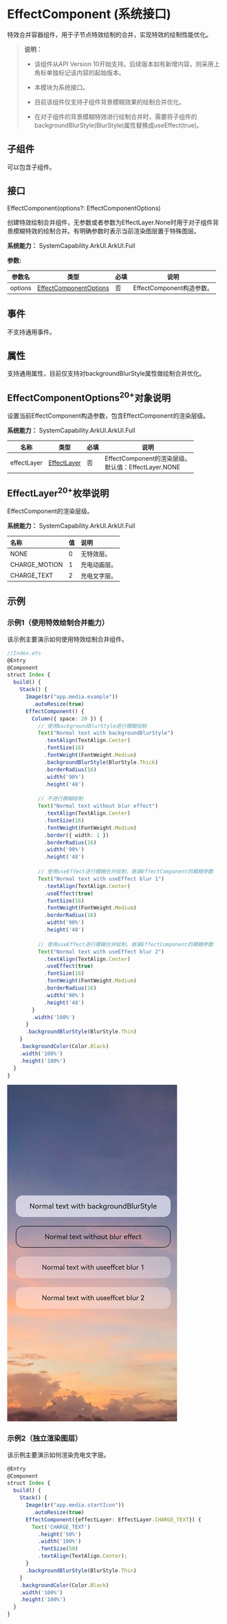 # EffectComponent (系统接口)

特效合并容器组件，用于子节点特效绘制的合并，实现特效的绘制性能优化。

>  **说明：**
>
> - 该组件从API Version 10开始支持。后续版本如有新增内容，则采用上角标单独标记该内容的起始版本。
>
> - 本模块为系统接口。
>
> - 目前该组件仅支持子组件背景模糊效果的绘制合并优化。
>
> - 在对子组件的背景模糊特效进行绘制合并时，需要将子组件的backgroundBlurStyle(BlurStyle)属性替换成useEffect(true)。


## 子组件

可以包含子组件。


## 接口

EffectComponent(options?: EffectComponentOptions)

创建特效绘制合并组件，无参数或者参数为EffectLayer.None时用于对子组件背景模糊特效的绘制合并。有明确参数时表示当前渲染图层置于特殊图层。

**系统能力：** SystemCapability.ArkUI.ArkUI.Full

**参数:**

| 参数名            | 类型        | 必填   | 说明                                     |
| -------------- | ---------------------------------------- | ---- |  ---------------------------------------- |
| options      | [EffectComponentOptions](#effectcomponentoptions20对象说明) | 否    |  EffectComponent构造参数。               |

## 事件

不支持通用事件。

## 属性

支持通用属性，目前仅支持对backgroundBlurStyle属性做绘制合并优化。

## EffectComponentOptions<sup>20+</sup>对象说明

设置当前EffectComponent构造参数，包含EffectComponent的渲染层级。

**系统能力：** SystemCapability.ArkUI.ArkUI.Full

| 名称        | 类型                                    | 必填 | 说明                                                     |
| ----------- | --------------------------------------- | ---- | -------------------------------------------------------- |
| effectLayer | [EffectLayer](#effectlayer20枚举说明) | 否   | EffectComponent的渲染层级。<br/>默认值：EffectLayer.NONE |

## EffectLayer<sup>20+</sup>枚举说明

EffectComponent的渲染层级。

**系统能力：** SystemCapability.ArkUI.ArkUI.Full

| 名称          | 值   | 说明         |
| :------------ | :--- | :----------- |
| NONE          | 0    | 无特效层。   |
| CHARGE_MOTION | 1    | 充电动画层。 |
| CHARGE_TEXT   | 2    | 充电文字层。 |

## 示例

### 示例1（使用特效绘制合并能力）

该示例主要演示如何使用特效绘制合并组件。

```ts
//Index.ets
@Entry
@Component
struct Index {
  build() {
    Stack() {
      Image($r("app.media.example"))
        .autoResize(true)
      EffectComponent() {
        Column({ space: 20 }) {
          // 使用backgroundBlurStyle进行模糊绘制
          Text("Normal text with backgroundBlurStyle")
            .textAlign(TextAlign.Center)
            .fontSize(16)
            .fontWeight(FontWeight.Medium)
            .backgroundBlurStyle(BlurStyle.Thick)
            .borderRadius(16)
            .width('90%')
            .height('48')

          // 不进行模糊绘制
          Text("Normal text without blur effect")
            .textAlign(TextAlign.Center)
            .fontSize(16)
            .fontWeight(FontWeight.Medium)
            .border({ width: 1 })
            .borderRadius(16)
            .width('90%')
            .height('48')

          // 使用useEffect进行模糊合并绘制，继承EffectComponent的模糊参数
          Text("Normal text with useEffect blur 1")
            .textAlign(TextAlign.Center)
            .useEffect(true)
            .fontSize(16)
            .fontWeight(FontWeight.Medium)
            .borderRadius(16)
            .width('90%')
            .height('48')

          // 使用useEffect进行模糊合并绘制，继承EffectComponent的模糊参数
          Text("Normal text with useEffect blur 2")
            .textAlign(TextAlign.Center)
            .useEffect(true)
            .fontSize(16)
            .fontWeight(FontWeight.Medium)
            .borderRadius(16)
            .width('90%')
            .height('48')
        }
        .width('100%')
      }
      .backgroundBlurStyle(BlurStyle.Thin)
    }
    .backgroundColor(Color.Black)
    .width('100%')
    .height('100%')
  }
}
```

![zh-cn_image_effectcomponent](figures/zh-cn_image_effectcomponent.png)

### 示例2（独立渲染图层）

该示例主要演示如何渲染充电文字层。

```ts
@Entry
@Component
struct Index {
  build() {
    Stack() {
      Image($r("app.media.startIcon"))
        .autoResize(true)
      EffectComponent({effectLayer: EffectLayer.CHARGE_TEXT}) {
        Text('CHARGE_TEXT')
          .height('50%')
          .width('100%')
          .fontSize(50)
          .textAlign(TextAlign.Center);
      }
      .backgroundBlurStyle(BlurStyle.Thin)
    }
    .backgroundColor(Color.Black)
    .width('100%')
    .height('100%')
  }
}
```

